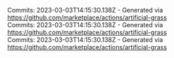 Commits: 2023-03-03T14:15:30.138Z - Generated via https://github.com/marketplace/actions/artificial-grass
<br>
Commits: 2023-03-03T14:15:30.138Z - Generated via https://github.com/marketplace/actions/artificial-grass
<br>
Commits: 2023-03-03T14:15:30.138Z - Generated via https://github.com/marketplace/actions/artificial-grass
<br>
